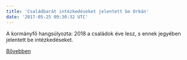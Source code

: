 ```yaml
---
title: 'Családbarát intézkedéseket jelentett be Orbán'
date: '2017-05-25 09:30:32 UTC'
---
```


A kormányfő hangsúlyozta: 2018 a családok éve lesz, s ennek jegyében jelentett be intézkedéseket.


[Bővebben](http://ift.tt/2qf8ERq)
